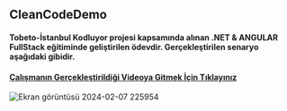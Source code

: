 ## CleanCodeDemo
#### Tobeto-İstanbul Kodluyor projesi kapsamında alınan .NET & ANGULAR FullStack eğitiminde geliştirilen ödevdir. Gerçekleştirilen senaryo aşağıdaki gibidir.
#### [Çalışmanın Gerçekleştirildiği Videoya Gitmek İçin Tıklayınız](https://www.youtube.com/live/As6PJaGkTPw?si=vVb5IFgMEK-4CcgV)
![Ekran görüntüsü 2024-02-07 225954](https://github.com/MelihDincer/CleanCodeDemo/assets/115299123/5d49f22c-0762-4f98-8a33-2a6eec39032f)
